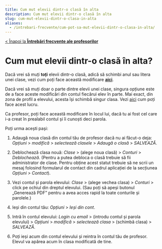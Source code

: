 ```yaml
---
title: Cum mut elevii dintr-o clasă în alta
description: Cum mut elevii dintr-o clasă în alta
slug: cum-mut-elevii-dintr-o-clasa-in-alta
aliases:
  - /intrebari-frecvente/cum-pot-sa-mut-elevii-dintr-o-clasa-in-alta/
---
```


[< Înapoi la **Întrebări frecvente ale profesorilor**](/intrebari-frecvente-ale-profesorilor/)

# Cum mut elevii dintr-o clasă în alta?

Dacă vrei să muți **toți** elevii dintr-o clasă, adică să schimbi anul sau litera unei clase, vezi cum poți face această modificare [**aici**](/intrebari-frecvente-ale-profesorilor/cum-promovez-o-clasa-sau-modific-litera-si-anul-clasei/).

Dacă vrei să muți doar o parte dintre elevii unei clase, singura opțiune este de a face aceste modificări din contul fiecărui elev în parte. Mai exact, din zona de profil a elevului, acesta își schimbă singur clasa. Vezi [aici](/intrebari-frecvente-ale-elevilor/cum-schimb-clasa-sau-scoala/) cum poți face acest lucru.

Ca profesor, poți face această modificare în locul lui, dacă tu ai fost cel care i-a creat în prealabil contul și îi cunoști deci parola.

Poți urma acești pași:

1. Adaugă noua clasă din contul tău de profesor dacă nu ai făcut-o deja: _Opțiuni_ > _modifică_ > _selectează clasele_ > _Adaugă o clasă_ > _SALVEAZĂ_.

2. Deblochează clasa nouă: _Clase_ > (alege noua clasă) > _Conturi_ > _Deblochează_.
   (Pentru a putea debloca o clasă trebuie să fii administrator de clase. Pentru obține acest statut trebuie să ne scrii un mesaj folosind formularul de contact din cadrul aplicației de la secțiunea _Opțiuni > Contact_).

3. Vezi contul și parola elevului: _Clase_ > (alege vechea clasa) > _Conturi_ > click pe ochiul din dreptul elevului. (Sau poți să apeși butonul „Generează PDF” pentru a avea acces rapid la toate conturile și parolele.)

4. Ieși din contul tău: _Opțiuni_ > _Ieși din cont_.

5. Intră în contul elevului: _Login cu email_ > (introdu contul și parola elevului) > _Opțiuni_ > _modifică_ > _selectează clasa_ > (schimbă clasa) > _SALVEAZĂ_.

6. Poți ieși acum din contul elevului și reintra în contul tău de profesor. Elevul va apărea acum în clasa modificată de tine.
